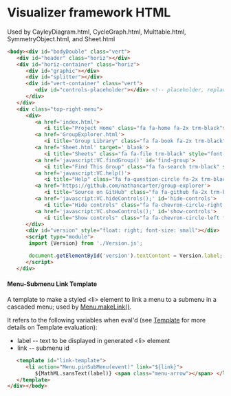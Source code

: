 # Visualizer framework HTML

Used by CayleyDiagram.html, CycleGraph.html, Multtable.html, SymmetryObject.html, and Sheet.html
```html
<body><div id="bodyDouble" class="vert">
   <div id="header" class="horiz"></div>
   <div id="horiz-container" class="horiz">
      <div id="graphic"></div>
      <div id="splitter"></div>
      <div id="vert-container" class="vert">
         <div id="controls-placeholder"></div> <!-- placeholder, replaced by visualizer-specific code in VC.load() -->
      </div>
   </div>
   <div class="top-right-menu">
      <div>
         <a href='index.html'>
            <i title="Project Home" class="fa fa-home fa-2x trm-black"></i></a>
         <a href='GroupExplorer.html'>
            <i title="Group Library" class="fa fa-book fa-2x trm-black"></i></a>
         <a href='Sheet.html' target='_blank'>
            <i title="Sheets" class="fa fa-file trm-black" style="font-size:1.5em;vertical-align:10%;"></i></a>
         <a href='javascript:VC.findGroup()' id='find-group'>
            <i title="Find This Group" class="fa fa-search trm-black" style="font-size:1.75em;vertical-align:10%;"></i></a>
         <a href='javascript:VC.help()'>
            <i title="Help" class="fa fa-question-circle fa-2x trm-black"></i></a>
         <a href='https://github.com/nathancarter/group-explorer'>
            <i title="Source on GitHub" class="fa fa-github fa-2x trm-black"></i></a>
         <a href='javascript:VC.hideControls();' id='hide-controls'>
            <i title="Hide controls" class="fa fa-chevron-circle-right fa-2x trm-black"></i></a>
         <a href='javascript:VC.showControls();' id='show-controls'>
            <i title="Show controls" class="fa fa-chevron-circle-left fa-2x trm-black"></i></a>
      </div>
      <div id="version" style="float: right; font-size: small"></div>
      <script type="module">
       import {Version} from './Version.js';

       document.getElementById('version').textContent = Version.label;
      </script>
   </div>
```
#### Menu-Submenu Link Template
A template to make a styled &lt;li&gt; element to link a menu to a submenu in a cascaded menu;
used by [Menu.makeLink()](../js/Menu.md#menumakelinklabel-link).

It refers to the following variables when eval'd (see [Template](../js/Template.md) for more details on Template evaluation):
  * label -- text to be displayed in generated &lt;li&gt; element
  * link -- submenu id

```html
   <template id="link-template">
      <li action="Menu.pinSubMenu(event)" link="${link}">
         ${MathML.sansText(label)} <span class="menu-arrow"></span> </li>
   </template>
</div></body>
```

